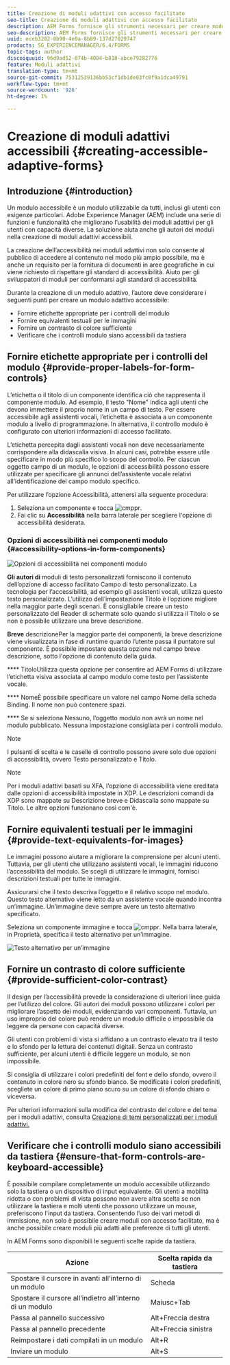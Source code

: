 ```yaml
---
title: Creazione di moduli adattivi con accesso facilitato
seo-title: Creazione di moduli adattivi con accesso facilitato
description: AEM Forms fornisce gli strumenti necessari per creare moduli adattivi accessibili e contribuisce a rispettare gli standard di accessibilità.
seo-description: AEM Forms fornisce gli strumenti necessari per creare moduli adattivi accessibili e contribuisce a rispettare gli standard di accessibilità.
uuid: eceb3282-0b90-4e0a-8b89-137d27029747
products: SG_EXPERIENCEMANAGER/6.4/FORMS
topic-tags: author
discoiquuid: 96d9ad52-074b-4084-b818-abce79282776
feature: Moduli adattivi
translation-type: tm+mt
source-git-commit: 75312539136bb53cf1db1de03fc0f9a1dca49791
workflow-type: tm+mt
source-wordcount: '926'
ht-degree: 1%

---
```



# Creazione di moduli adattivi accessibili {#creating-accessible-adaptive-forms}

## Introduzione {#introduction}

Un modulo accessibile è un modulo utilizzabile da tutti, inclusi gli utenti con esigenze particolari. Adobe Experience Manager (AEM) include una serie di funzioni e funzionalità che migliorano l’usabilità dei moduli adattivi per gli utenti con capacità diverse. La soluzione aiuta anche gli autori dei moduli nella creazione di moduli adattivi accessibili.

La creazione dell’accessibilità nei moduli adattivi non solo consente al pubblico di accedere al contenuto nel modo più ampio possibile, ma è anche un requisito per la fornitura di documenti in aree geografiche in cui viene richiesto di rispettare gli standard di accessibilità. Aiuto per gli sviluppatori di moduli per conformarsi agli standard di accessibilità.

Durante la creazione di un modulo adattivo, l’autore deve considerare i seguenti punti per creare un modulo adattivo accessibile:

* Fornire etichette appropriate per i controlli del modulo
* Fornire equivalenti testuali per le immagini
* Fornire un contrasto di colore sufficiente
* Verificare che i controlli modulo siano accessibili da tastiera

## Fornire etichette appropriate per i controlli del modulo {#provide-proper-labels-for-form-controls}

L’etichetta o il titolo di un componente identifica ciò che rappresenta il componente modulo. Ad esempio, il testo &quot;Nome&quot; indica agli utenti che devono immettere il proprio nome in un campo di testo. Per essere accessibile agli assistenti vocali, l’etichetta è associata a un componente modulo a livello di programmazione. In alternativa, il controllo modulo è configurato con ulteriori informazioni di accesso facilitato.

L’etichetta percepita dagli assistenti vocali non deve necessariamente corrispondere alla didascalia visiva. In alcuni casi, potrebbe essere utile specificare in modo più specifico lo scopo del controllo. Per ciascun oggetto campo di un modulo, le opzioni di accessibilità possono essere utilizzate per specificare gli annunci dell’assistente vocale relativi all’identificazione del campo modulo specifico.

Per utilizzare l’opzione Accessibilità, attenersi alla seguente procedura:

1. Seleziona un componente e tocca ![cmppr](assets/cmppr.png).
1. Fai clic su **Accessibilità** nella barra laterale per scegliere l&#39;opzione di accessibilità desiderata.

### Opzioni di accessibilità nei componenti modulo {#accessibility-options-in-form-components}

![Opzioni di accessibilità nei componenti modulo](assets/accessibility-options.png)

**Gli autori di** moduli di testo personalizzati forniscono il contenuto dell’opzione di accesso facilitato Campo di testo personalizzato. La tecnologia per l’accessibilità, ad esempio gli assistenti vocali, utilizza questo testo personalizzato. L’utilizzo dell’impostazione Titolo è l’opzione migliore nella maggior parte degli scenari. È consigliabile creare un testo personalizzato del Reader di schermate solo quando si utilizza il Titolo o se non è possibile utilizzare una breve descrizione.

**Breve** descrizionePer la maggior parte dei componenti, la breve descrizione viene visualizzata in fase di runtime quando l’utente passa il puntatore sul componente. È possibile impostare questa opzione nel campo breve descrizione, sotto l&#39;opzione di contenuto della guida.

**** TitoloUtilizza questa opzione per consentire ad AEM Forms di utilizzare l’etichetta visiva associata al campo modulo come testo per l’assistente vocale.

**** NomeÈ possibile specificare un valore nel campo Nome della scheda Binding. Il nome non può contenere spazi.

**** Se si seleziona Nessuno, l’oggetto modulo non avrà un nome nel modulo pubblicato. Nessuna impostazione consigliata per i controlli modulo.

>[!NOTE]
>
>I pulsanti di scelta e le caselle di controllo possono avere solo due opzioni di accessibilità, ovvero Testo personalizzato e Titolo.

>[!NOTE]
>
>Per i moduli adattivi basati su XFA, l’opzione di accessibilità viene ereditata dalle opzioni di accessibilità impostate in XDP. Le descrizioni comandi da XDP sono mappate su Descrizione breve e Didascalia sono mappate su Titolo. Le altre opzioni funzionano così com&#39;è.

## Fornire equivalenti testuali per le immagini {#provide-text-equivalents-for-images}

Le immagini possono aiutare a migliorare la comprensione per alcuni utenti. Tuttavia, per gli utenti che utilizzano assistenti vocali, le immagini riducono l’accessibilità del modulo. Se scegli di utilizzare le immagini, fornisci descrizioni testuali per tutte le immagini.

Assicurarsi che il testo descriva l’oggetto e il relativo scopo nel modulo. Questo testo alternativo viene letto da un assistente vocale quando incontra un’immagine. Un’immagine deve sempre avere un testo alternativo specificato.

Seleziona un componente immagine e tocca ![cmppr](assets/cmppr.png). Nella barra laterale, in Proprietà, specifica il testo alternativo per un’immagine.

![Testo alternativo per un’immagine](assets/image-properties.png)

## Fornire un contrasto di colore sufficiente {#provide-sufficient-color-contrast}

Il design per l’accessibilità prevede la considerazione di ulteriori linee guida per l’utilizzo del colore. Gli autori dei moduli possono utilizzare i colori per migliorare l’aspetto dei moduli, evidenziando vari componenti. Tuttavia, un uso improprio del colore può rendere un modulo difficile o impossibile da leggere da persone con capacità diverse.

Gli utenti con problemi di vista si affidano a un contrasto elevato tra il testo e lo sfondo per la lettura dei contenuti digitali. Senza un contrasto sufficiente, per alcuni utenti è difficile leggere un modulo, se non impossibile.

Si consiglia di utilizzare i colori predefiniti del font e dello sfondo, ovvero il contenuto in colore nero su sfondo bianco. Se modificate i colori predefiniti, scegliete un colore di primo piano scuro su un colore di sfondo chiaro o viceversa.

Per ulteriori informazioni sulla modifica del contrasto del colore e del tema per i moduli adattivi, consulta [Creazione di temi personalizzati per i moduli adattivi.](/help/forms/using/creating-custom-adaptive-form-themes.md)

## Verificare che i controlli modulo siano accessibili da tastiera {#ensure-that-form-controls-are-keyboard-accessible}

È possibile compilare completamente un modulo accessibile utilizzando solo la tastiera o un dispositivo di input equivalente. Gli utenti a mobilità ridotta o con problemi di vista possono non avere altra scelta se non utilizzare la tastiera e molti utenti che possono utilizzare un mouse, preferiscono l&#39;input da tastiera. Consentendo l’uso dei vari metodi di immissione, non solo è possibile creare moduli con accesso facilitato, ma è anche possibile creare moduli più adatti alle preferenze di tutti gli utenti.

In AEM Forms sono disponibili le seguenti scelte rapide da tastiera.

| Azione | Scelta rapida da tastiera |
|---|---|
| Spostare il cursore in avanti all’interno di un modulo | Scheda |
| Spostare il cursore all’indietro all’interno di un modulo | Maiusc+Tab |
| Passa al pannello successivo | Alt+Freccia destra |
| Passa al pannello precedente | Alt+Freccia sinistra |
| Reimpostare i dati compilati in un modulo | Alt+R |
| Inviare un modulo | Alt+S | configuring-watched-folder-endpoints.md |